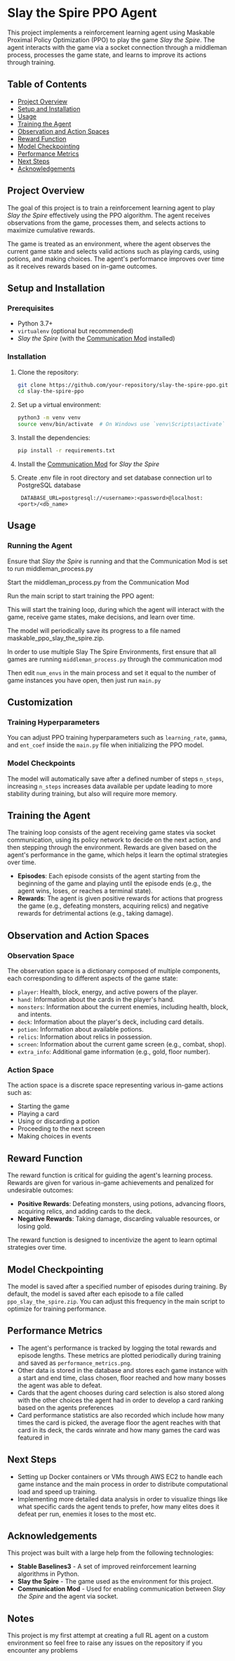 # Slay the Spire PPO Agent

This project implements a reinforcement learning agent using Maskable Proximal Policy Optimization (PPO) to play the game *Slay the Spire*. The agent interacts with the game via a socket connection through a middleman process, processes the game state, and learns to improve its actions through training.

## Table of Contents

- [Project Overview](#project-overview)
- [Setup and Installation](#setup-and-installation)
- [Usage](#usage)
- [Training the Agent](#training-the-agent)
- [Observation and Action Spaces](#observation-and-action-spaces)
- [Reward Function](#reward-function)
- [Model Checkpointing](#model-checkpointing)
- [Performance Metrics](#performance-metrics)
- [Next Steps](#next-steps)
- [Acknowledgements](#acknowledgements)

## Project Overview

The goal of this project is to train a reinforcement learning agent to play *Slay the Spire* effectively using the PPO algorithm. The agent receives observations from the game, processes them, and selects actions to maximize cumulative rewards.

The game is treated as an environment, where the agent observes the current game state and selects valid actions such as playing cards, using potions, and making choices. The agent's performance improves over time as it receives rewards based on in-game outcomes.

## Setup and Installation

### Prerequisites

- Python 3.7+
- `virtualenv` (optional but recommended)
- *Slay the Spire* (with the [Communication Mod](https://github.com/ForgottenArbiter/CommunicationMod) installed)

### Installation

1. Clone the repository:

    ```bash
    git clone https://github.com/your-repository/slay-the-spire-ppo.git
    cd slay-the-spire-ppo
    ```

2. Set up a virtual environment:

    ```bash
    python3 -m venv venv
    source venv/bin/activate  # On Windows use `venv\Scripts\activate`
    ```

3. Install the dependencies:

    ```bash
    pip install -r requirements.txt
    ```

4. Install the [Communication Mod](https://github.com/ForgottenArbiter/CommunicationMod) for *Slay the Spire*
   
5. Create .env file in root directory and set database connection url to PostgreSQL database
   ```
    DATABASE_URL=postgresql://<username>:<password>@localhost:<port>/<db_name>
   ```

## Usage

### Running the Agent

Ensure that *Slay the Spire* is running and that the Communication Mod is set to run middleman_process.py

Start the middleman_process.py from the Communication Mod

Run the main script to start training the PPO agent:

This will start the training loop, during which the agent will interact with the game, receive game states, make decisions, and learn over time.

The model will periodically save its progress to a file named maskable_ppo_slay_the_spire.zip.

In order to use multiple Slay The Spire Environments, first ensure that all games are running `middleman_process.py` through the communication mod

Then edit `num_envs` in the main process and set it equal to the number of game instances you have open, then just run `main.py`

## Customization

### Training Hyperparameters

You can adjust PPO training hyperparameters such as `learning_rate`, `gamma`, and `ent_coef` inside the `main.py` file when initializing the PPO model.

### Model Checkpoints

The model will automatically save after a defined number of steps `n_steps`, increasing `n_steps` increases data available per update leading to more stability during training, but also will require more memory.

## Training the Agent

The training loop consists of the agent receiving game states via socket communication, using its policy network to decide on the next action, and then stepping through the environment. Rewards are given based on the agent's performance in the game, which helps it learn the optimal strategies over time.

- **Episodes**: Each episode consists of the agent starting from the beginning of the game and playing until the episode ends (e.g., the agent wins, loses, or reaches a terminal state).
- **Rewards**: The agent is given positive rewards for actions that progress the game (e.g., defeating monsters, acquiring relics) and negative rewards for detrimental actions (e.g., taking damage).

## Observation and Action Spaces

### Observation Space

The observation space is a dictionary composed of multiple components, each corresponding to different aspects of the game state:

- `player`: Health, block, energy, and active powers of the player.
- `hand`: Information about the cards in the player's hand.
- `monsters`: Information about the current enemies, including health, block, and intents.
- `deck`: Information about the player's deck, including card details.
- `potion`: Information about available potions.
- `relics`: Information about relics in possession.
- `screen`: Information about the current game screen (e.g., combat, shop).
- `extra_info`: Additional game information (e.g., gold, floor number).

### Action Space

The action space is a discrete space representing various in-game actions such as:

- Starting the game
- Playing a card
- Using or discarding a potion
- Proceeding to the next screen
- Making choices in events

## Reward Function

The reward function is critical for guiding the agent's learning process. Rewards are given for various in-game achievements and penalized for undesirable outcomes:

- **Positive Rewards**: Defeating monsters, using potions, advancing floors, acquiring relics, and adding cards to the deck.
- **Negative Rewards**: Taking damage, discarding valuable resources, or losing gold.

The reward function is designed to incentivize the agent to learn optimal strategies over time.

## Model Checkpointing

The model is saved after a specified number of episodes during training. By default, the model is saved after each episode to a file called `ppo_slay_the_spire.zip`. You can adjust this frequency in the main script to optimize for training performance.

## Performance Metrics

- The agent's performance is tracked by logging the total rewards and episode lengths. These metrics are plotted periodically during training and saved as `performance_metrics.png`.
- Other data is stored in the database and stores each game instance with a start and end time, class chosen, floor reached and how many bosses the agent was able to defeat.
- Cards that the agent chooses during card selection is also stored along with the other choices the agent had in order to develop a card ranking based on the agents preferences
- Card performance statistics are also recorded which include how many times the card is picked, the average floor the agent reaches with that card in its deck, the cards winrate and how many games the card was featured in

## Next Steps

- Setting up Docker containers or VMs through AWS EC2 to handle each game instance and the main process in order to distribute computational load and speed up training.
- Implementing more detailed data analysis in order to visualize things like what specific cards the agent tends to prefer, how many elites does it defeat per run, enemies it loses to the most etc.

## Acknowledgements

This project was built with a large help from the following technologies:

- **Stable Baselines3** - A set of improved reinforcement learning algorithms in Python.
- **Slay the Spire** - The game used as the environment for this project.
- **Communication Mod** - Used for enabling communication between *Slay the Spire* and the agent via socket.
  
## Notes

This project is my first attempt at creating a full RL agent on a custom environment so feel free to raise any issues on the repository if you encounter any problems

